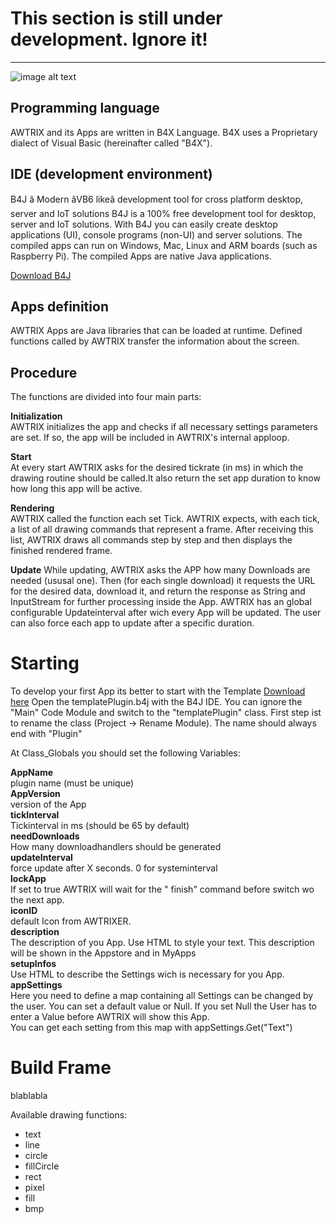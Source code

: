 # This section is still under development. Ignore it!
___
  
![image alt text](assets/code.png)

## Programming language  
AWTRIX and its Apps are written in B4X Language. 
B4X uses a Proprietary dialect of Visual Basic (hereinafter called "B4X").

## IDE (development environment)
B4J â Modern âVB6 likeâ development tool for cross platform desktop, server and IoT solutions B4J is a 100% free development tool for
desktop, server and IoT solutions. With B4J you can easily create desktop applications (UI), console programs (non-UI) and server solutions.
The compiled apps can run on Windows, Mac, Linux and ARM boards (such as Raspberry Pi). The compiled Apps are native Java applications.  
  
[Download B4J](https://www.b4x.com/b4j.html)


## Apps definition
AWTRIX Apps are Java libraries that can be loaded at runtime.
Defined functions called by AWTRIX transfer the information about the screen.

## Procedure 
The functions are divided into four main parts:  
  
**Initialization**  
AWTRIX initializes the app and checks if all necessary settings parameters are set. If so, the app will be included in AWTRIX's internal apploop.  

**Start**  
At every start AWTRIX asks for the desired tickrate (in ms) in which the drawing routine should be called.It also return the set app duration to know how long this app will be active.

**Rendering**  
AWTRIX called the function each set Tick.
AWTRIX expects, with each tick, a list of all drawing commands that represent a frame.
After receiving this list, AWTRIX draws all commands step by step and then displays the finished rendered frame.

**Update**
While updating, AWTRIX asks the APP how many Downloads are needed (ususal one). Then (for each single download) it requests the URL for the desired data, download it, and return the response as String and InputStream for further processing inside the App.
AWTRIX has an global configurable Updateinterval after wich every App will be updated. The user can also force each app to update after a specific duration.



# Starting
To develop your first App its better to start with the Template [Download here](https://github.com/awtrix/AWTRIX2.0-Apps/tree/master/templateApp)
Open the templatePlugin.b4j with the B4J IDE. You can ignore the "Main" Code Module and switch to the "templatePlugin" class.
First step ist to rename the class (Project -> Rename Module). The name should always end with "Plugin"

At Class_Globals you should set the following Variables:  
  
**AppName**  
plugin name (must be unique)  
**AppVersion**  
version of the App  
**tickInterval**  
Tickinterval in ms (should be 65 by default)  
**needDownloads**  
How many downloadhandlers should be generated  
**updateInterval**  
force update after X seconds. 0 for systeminterval  
**lockApp**    
If set to true AWTRIX will wait for the " finish" command before switch wo the next app.  
**iconID**   
default Icon from AWTRIXER.  
**description**  
The description of you App. Use HTML to style your text. This description will be shown in the Appstore and in MyApps  
**setupInfos**  
Use HTML to describe the Settings wich is necessary for you App.  
**appSettings**    
Here you need to define a map containing all Settings can be changed by the user. You can set a default value or Null. If you set Null the User has to enter a Value before AWTRIX will show this App.  
You can get each setting from this map with appSettings.Get("Text")


# Build Frame

blablabla

Available drawing functions:
- text
- line
- circle
- fillCircle
- rect
- pixel
- fill
- bmp